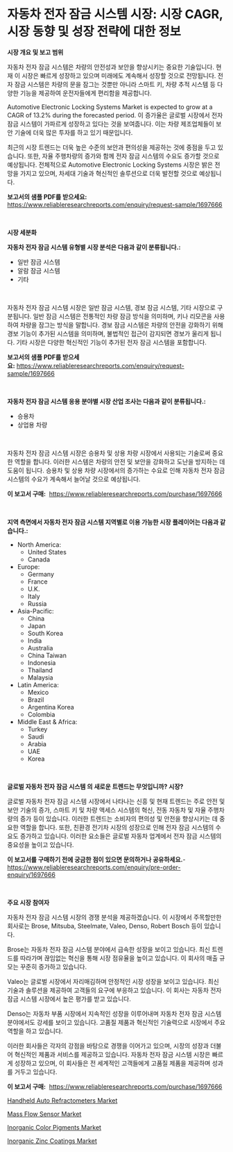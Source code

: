 <p><h1>자동차 전자 잠금 시스템 시장: 시장 CAGR, 시장 동향 및 성장 전략에 대한 정보</h1></p><p><strong>시장 개요 및 보고 범위</strong></p>
<p><p>자동차 전자 잠금 시스템은 차량의 안전성과 보안을 향상시키는 중요한 기술입니다. 현재 이 시장은 빠르게 성장하고 있으며 미래에도 계속해서 성장할 것으로 전망됩니다. 전자 잠금 시스템은 차량의 문을 잠그는 것뿐만 아니라 스마트 키, 차량 추적 시스템 등 다양한 기능을 제공하여 운전자들에게 편리함을 제공합니다.</p><p>Automotive Electronic Locking Systems Market is expected to grow at a CAGR of 13.2% during the forecasted period. 이 증가율은 글로벌 시장에서 전자 잠금 시스템이 가파르게 성장하고 있다는 것을 보여줍니다. 이는 차량 제조업체들이 보안 기술에 더욱 많은 투자를 하고 있기 때문입니다.</p><p>최근의 시장 트렌드는 더욱 높은 수준의 보안과 편의성을 제공하는 것에 중점을 두고 있습니다. 또한, 자율 주행차량의 증가와 함께 전자 잠금 시스템의 수요도 증가할 것으로 예상됩니다. 전체적으로 Automotive Electronic Locking Systems 시장은 밝은 전망을 가지고 있으며, 차세대 기술과 혁신적인 솔루션으로 더욱 발전할 것으로 예상됩니다.</p></p>
<p><strong>보고서의 샘플 PDF를 받으세요:</strong> <a href="https://www.reliableresearchreports.com/enquiry/request-sample/1697666">https://www.reliableresearchreports.com/enquiry/request-sample/1697666</a></p>
<p>&nbsp;</p>
<p><strong>시장 세분화</strong></p>
<p><strong>자동차 전자 잠금 시스템 유형별 시장 분석은 다음과 같이 분류됩니다.:</strong></p>
<p><ul><li>일반 잠금 시스템</li><li>알람 잠금 시스템</li><li>기타</li></ul></p>
<p>&nbsp;</p>
<p><p>자동차 전자 잠금 시스템 시장은 일반 잠금 시스템, 경보 잠금 시스템, 기타 시장으로 구분됩니다. 일반 잠금 시스템은 전통적인 차량 잠금 방식을 의미하며, 키나 리모콘을 사용하여 차량을 잠그는 방식을 말합니다. 경보 잠금 시스템은 차량의 안전을 강화하기 위해 경보 기능이 추가된 시스템을 의미하며, 불법적인 접근이 감지되면 경보가 울리게 됩니다. 기타 시장은 다양한 혁신적인 기능이 추가된 전자 잠금 시스템을 포함합니다.</p></p>
<p><strong>보고서의 샘플 PDF를 받으세요:</strong>&nbsp;<a href="https://www.reliableresearchreports.com/enquiry/request-sample/1697666">https://www.reliableresearchreports.com/enquiry/request-sample/1697666</a></p>
<p>&nbsp;</p>
<p><strong> 자동차 전자 잠금 시스템 응용 분야별 시장 산업 조사는 다음과 같이 분류됩니다.:</strong></p>
<p><ul><li>승용차</li><li>상업용 차량</li></ul></p>
<p>&nbsp;</p>
<p><p>자동차 전자 잠금 시스템 시장은 승용차 및 상용 차량 시장에서 사용되는 기술로써 중요한 역할을 합니다. 이러한 시스템은 차량의 안전 및 보안을 강화하고 도난을 방지하는 데 도움이 됩니다. 승용차 및 상용 차량 시장에서의 증가하는 수요로 인해 자동차 전자 잠금 시스템의 수요가 계속해서 늘어날 것으로 예상됩니다.</p></p>
<p><strong>이 보고서 구매:</strong>&nbsp; <a href="https://www.reliableresearchreports.com/purchase/1697666">https://www.reliableresearchreports.com/purchase/1697666</a></p>
<p>&nbsp;</p>
<p><strong>지역 측면에서 자동차 전자 잠금 시스템 지역별로 이용 가능한 시장 플레이어는 다음과 같습니다.:</strong></p>
<p><ul>
    <li>
        North America:
        <ul>
            <li>United States</li>
            <li>Canada</li>
        </ul>
    </li>
    <li>
        Europe:
        <ul>
            <li>Germany</li>
            <li>France</li>
            <li>U.K.</li>
            <li>Italy</li>
            <li>Russia</li>
        </ul>
    </li>
    <li>
        Asia-Pacific:
        <ul>
            <li>China</li>
            <li>Japan</li>
            <li>South Korea</li>
            <li>India</li>
            <li>Australia</li>
            <li>China Taiwan</li>
            <li>Indonesia</li>
            <li>Thailand</li>
            <li>Malaysia</li>
        </ul>
    </li>
    <li>
        Latin America:
        <ul>
            <li>Mexico</li>
            <li>Brazil</li>
            <li>Argentina Korea</li>
            <li>Colombia</li>
        </ul>
    </li>
    <li>
        Middle East & Africa:
        <ul>
            <li>Turkey</li>
            <li>Saudi</li>
            <li>Arabia</li>
            <li>UAE</li>
            <li>Korea</li>
        </ul>
    </li>
    </ul></p>
<p>&nbsp;</p>
<p><strong>글로벌 자동차 전자 잠금 시스템 의 새로운 트렌드는 무엇입니까? 시장?</strong></p>
<p><p>글로벌 자동차 전자 잠금 시스템 시장에서 나타나는 신흥 및 현재 트렌드는 주로 안전 및 보안 기술의 증가, 스마트 키 및 차량 액세스 시스템의 혁신, 전동 자동차 및 자율 주행차량의 증가 등이 있습니다. 이러한 트렌드는 소비자의 편의성 및 안전을 향상시키는 데 중요한 역할을 합니다. 또한, 친환경 전기차 시장의 성장으로 인해 전자 잠금 시스템의 수요도 증가하고 있습니다. 이러한 요소들은 글로벌 자동차 업계에서 전자 잠금 시스템의 중요성을 높이고 있습니다.</p></p>
<p><strong>이 보고서를 구매하기 전에 궁금한 점이 있으면 문의하거나 공유하세요.</strong>- <a href="https://www.reliableresearchreports.com/enquiry/pre-order-enquiry/1697666">https://www.reliableresearchreports.com/enquiry/pre-order-enquiry/1697666</a></p>
<p>&nbsp;</p>
<p><strong>주요 시장 참여자</strong></p>
<p><p>자동차 전자 잠금 시스템 시장의 경쟁 분석을 제공하겠습니다. 이 시장에서 주목할만한 회사로는 Brose, Mitsuba, Steelmate, Valeo, Denso, Robert Bosch 등이 있습니다.</p><p>Brose는 자동차 전자 잠금 시스템 분야에서 급속한 성장을 보이고 있습니다. 최신 트렌드를 따라가며 끊임없는 혁신을 통해 시장 점유율을 높이고 있습니다. 이 회사의 매출 규모는 꾸준히 증가하고 있습니다.</p><p>Valeo는 글로벌 시장에서 자리매김하며 안정적인 시장 성장을 보이고 있습니다. 최신 기술과 솔루션을 제공하여 고객들의 요구에 부응하고 있습니다. 이 회사는 자동차 전자 잠금 시스템 시장에서 높은 평가를 받고 있습니다.</p><p>Denso는 자동차 부품 시장에서 지속적인 성장을 이루어내며 자동차 전자 잠금 시스템 분야에서도 강세를 보이고 있습니다. 고품질 제품과 혁신적인 기술력으로 시장에서 주요 역할을 하고 있습니다.</p><p>이러한 회사들은 각자의 강점을 바탕으로 경쟁을 이어가고 있으며, 시장의 성장과 더불어 혁신적인 제품과 서비스를 제공하고 있습니다. 자동차 전자 잠금 시스템 시장은 빠르게 성장하고 있으며, 이 회사들은 전 세계적인 고객들에게 고품질 제품을 제공하며 성과를 거두고 있습니다.</p></p>
<p><strong>이 보고서 구매:</strong>&nbsp;&nbsp;<a href="https://www.reliableresearchreports.com/purchase/1697666">https://www.reliableresearchreports.com/purchase/1697666</a></p>
<p><p><a href="https://three-jumbo-f6d.notion.site/Handheld-Auto-Refractometers-Market-Dynamics-2024-2031-Also-about-Its-Market-Trends-Projections-a-c27dd521e5374c2c9ac14715816f3afe">Handheld Auto Refractometers Market</a></p><p><a href="https://view.publitas.com/reportprime-1/mass-flow-sensor-market-provides-detailed-segmentation-of-this-market-based-on-type-application-and-region-and-forecast-for-the-period-from-2024-2031/">Mass Flow Sensor Market</a></p><p><a href="https://github.com/globismark/Market-Research-Report-List-2/blob/main/inorganic-color-pigments-market.md">Inorganic Color Pigments Market</a></p><p><a href="https://github.com/bobicer/Market-Research-Report-List-2/blob/main/inorganic-zinc-coatings-market.md">Inorganic Zinc Coatings Market</a></p></p>
